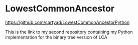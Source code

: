 # LowestCommonAncestor
https://github.com/cartyad/LowestCommonAncestorPython

This is the link to my second repository containing my Python implementation for the binary tree version of LCA
